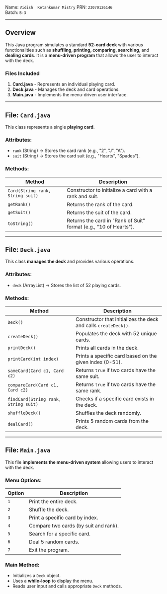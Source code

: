 
Name: `Vidish  Ketankumar Mistry`
PRN: `23070126146`  
Batch: `B-3` 

---

## **Overview**
This Java program simulates a standard **52-card deck** with various functionalities such as **shuffling, printing, comparing, searching**, and **dealing cards**. It is a **menu-driven program** that allows the user to interact with the deck.

### **Files Included**
1. **Card.java** - Represents an individual playing card.
2. **Deck.java** - Manages the deck and card operations.
3. **Main.java** - Implements the menu-driven user interface.

---

## **File: `Card.java`**
This class represents a single **playing card**.

### **Attributes:**
- `rank` (String) → Stores the card rank (e.g., "2", "J", "A").
- `suit` (String) → Stores the card suit (e.g., "Hearts", "Spades").

### **Methods:**
| Method          | Description |
|----------------|------------|
| `Card(String rank, String suit)` | Constructor to initialize a card with a rank and suit. |
| `getRank()` | Returns the rank of the card. |
| `getSuit()` | Returns the suit of the card. |
| `toString()` | Returns the card in "Rank of Suit" format (e.g., "10 of Hearts"). |

---

## **File: `Deck.java`**
This class **manages the deck** and provides various operations.

### **Attributes:**
- `deck` (ArrayList<Card>) → Stores the list of 52 playing cards.

### **Methods:**
| Method          | Description |
|----------------|------------|
| `Deck()` | Constructor that initializes the deck and calls `createDeck()`. |
| `createDeck()` | Populates the deck with 52 unique cards. |
| `printDeck()` | Prints all cards in the deck. |
| `printCard(int index)` | Prints a specific card based on the given index (0-51). |
| `sameCard(Card c1, Card c2)` | Returns `true` if two cards have the same suit. |
| `compareCard(Card c1, Card c2)` | Returns `true` if two cards have the same rank. |
| `findCard(String rank, String suit)` | Checks if a specific card exists in the deck. |
| `shuffleDeck()` | Shuffles the deck randomly. |
| `dealCard()` | Prints 5 random cards from the deck. |

---

## **File: `Main.java`**
This file **implements the menu-driven system** allowing users to interact with the deck.

### **Menu Options:**
| Option | Description |
|--------|------------|
| `1` | Print the entire deck. |
| `2` | Shuffle the deck. |
| `3` | Print a specific card by index. |
| `4` | Compare two cards (by suit and rank). |
| `5` | Search for a specific card. |
| `6` | Deal 5 random cards. |
| `7` | Exit the program. |

### **Main Method:**
- Initializes a `Deck` object.
- Uses a **while-loop** to display the menu.
- Reads user input and calls appropriate `Deck` methods.

